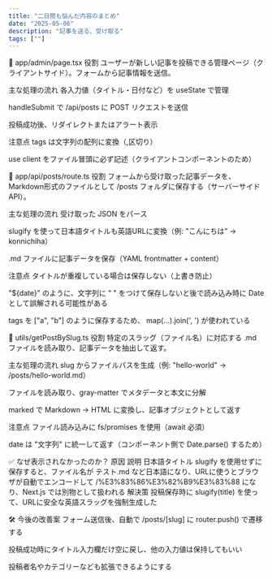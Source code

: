 ```yaml
---
title: "二日間も悩んだ内容のまとめ"
date: "2025-05-06"
description: "記事を送る、受け取る"
tags: [""]
---
```


📄 app/admin/page.tsx
役割
ユーザーが新しい記事を投稿できる管理ページ（クライアントサイド）。フォームから記事情報を送信。

主な処理の流れ
各入力値（タイトル・日付など）を useState で管理

handleSubmit で /api/posts に POST リクエストを送信

投稿成功後、リダイレクトまたはアラート表示

注意点
tags は文字列の配列に変換（,区切り）

use client をファイル冒頭に必ず記述（クライアントコンポーネントのため）

📄 app/api/posts/route.ts
役割
フォームから受け取った記事データを、Markdown形式のファイルとして /posts フォルダに保存する（サーバーサイドAPI）。

主な処理の流れ
受け取った JSON をパース

slugify を使って日本語タイトルも英語URLに変換（例: "こんにちは" → konnichiha）

.md ファイルに記事データを保存（YAML frontmatter + content）

注意点
タイトルが重複している場合は保存しない（上書き防止）

"${date}" のように、文字列に " " をつけて保存しないと後で読み込み時に Date として誤解される可能性がある

tags を ["a", "b"] のように保存するため、 map(...).join(', ') が使われている

📄 utils/getPostBySlug.ts
役割
特定のスラッグ（ファイル名）に対応する .md ファイルを読み取り、記事データを抽出して返す。

主な処理の流れ
slug からファイルパスを生成（例: "hello-world" → /posts/hello-world.md）

ファイルを読み取り、gray-matter でメタデータと本文に分解

marked で Markdown → HTML に変換し、記事オブジェクトとして返す

注意点
ファイル読み込みに fs/promises を使用（await 必須）

date は "文字列" に統一して返す（コンポーネント側で Date.parse() するため）

✅ なぜ表示されなかったのか？
原因	説明
日本語タイトル	slugify を使用せずに保存すると、ファイル名が テスト.md など日本語になり、URLに使うとブラウザが自動でエンコードして /%E3%83%86%E3%82%B9%E3%83%88 になり、Next.js では別物として扱われる
解決策	投稿保存時に slugify(title) を使って、URLに安全な英語スラッグを強制生成した

🛠 今後の改善案
フォーム送信後、自動で /posts/[slug] に router.push() で遷移する

投稿成功時にタイトル入力欄だけ空に戻し、他の入力値は保持してもいい

投稿者名やカテゴリーなども拡張できるようにする
